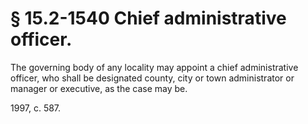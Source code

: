 # § 15.2-1540 Chief administrative officer.

<p>The governing body of any locality may appoint a chief administrative officer, who shall be designated county, city or town administrator or manager or executive, as the case may be.</p><p>1997, c. 587.</p>